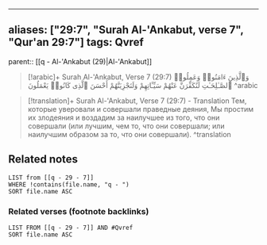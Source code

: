 
---
aliases: ["29:7", "Surah Al-'Ankabut, verse 7", "Qur'an 29:7"]
tags: Qvref
---

parent:: [[q - Al-'Ankabut (29)|Al-'Ankabut]]

> [!arabic]+ Surah Al-'Ankabut, Verse 7 (29:7)
> <span class="quran-arabic">وَٱلَّذِينَ ءَامَنُوا۟ وَعَمِلُوا۟ ٱلصَّـٰلِحَـٰتِ لَنُكَفِّرَنَّ عَنْهُمْ سَيِّـَٔاتِهِمْ وَلَنَجْزِيَنَّهُمْ أَحْسَنَ ٱلَّذِى كَانُوا۟ يَعْمَلُونَ</span>
^arabic

> [!translation]+ Surah Al-'Ankabut, Verse 7 (29:7) - Translation
> Тем, которые уверовали и совершали праведные деяния, Мы простим их злодеяния и воздадим за наилучшее из того, что они совершали (или лучшим, чем то, что они совершали; или наилучшим образом за то, что они совершали).
^translation



## Related notes
```dataview
LIST from [[q - 29 - 7]]
WHERE !contains(file.name, "q - ")
SORT file.name ASC
```

### Related verses (footnote backlinks)
```dataview
LIST FROM [[q - 29 - 7]] AND #Qvref
SORT file.name ASC
```

